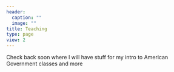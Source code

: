 ```yaml
---
header:
  caption: ""
  image: ""
title: Teaching
type: page
view: 2
---
```


Check back soon where I will have stuff for my intro to American Government classes and more 
